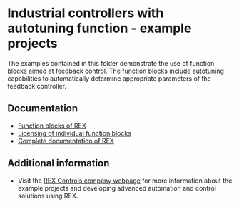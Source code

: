 Industrial controllers with autotuning function - example projects
==================================================================

The examples contained in this folder demonstrate the use of function blocks
aimed at feedback control. The function blocks include autotuning capabilities 
to automatically determine appropriate parameters of the feedback controller.

## Documentation ##

- [Function blocks of REX](https://www.rexcontrols.com/media/2.50.5/doc/ENGLISH/MANUALS/BRef/BRef_ENG.html)
- [Licensing of individual function blocks](https://www.rexcontrols.com/media/2.50.5/doc/ENGLISH/MANUALS/BRef/BRef_ENGap1.html)
- [Complete documentation of REX](http://www.rexcontrols.com/documentation-and-support)

## Additional information ##

- Visit the [REX Controls company webpage](http://www.rexcontrols.com) 
for more information about the example projects and developing advanced 
automation and control solutions using REX.
